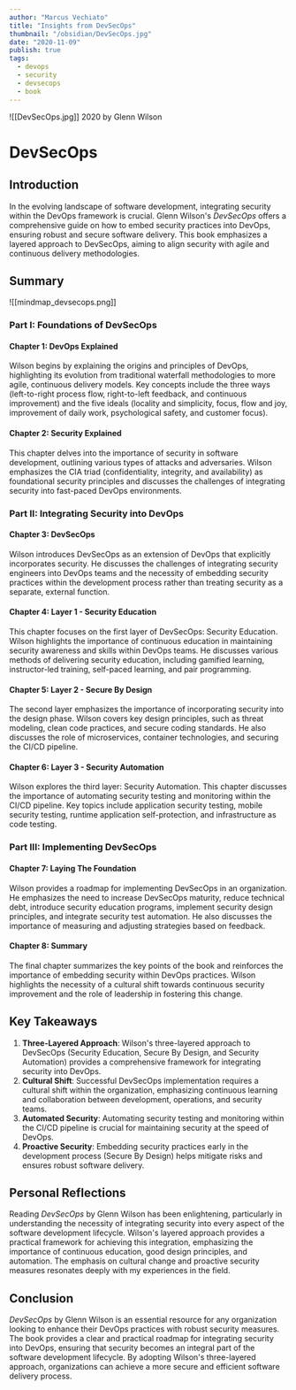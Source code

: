 ```yaml
---
author: "Marcus Vechiato"
title: "Insights from DevSecOps"
thumbnail: "/obsidian/DevSecOps.jpg"
date: "2020-11-09"
publish: true
tags: 
  - devops
  - security
  - devsecops
  - book
--- 
```

![[DevSecOps.jpg]]
2020 by Glenn Wilson

# DevSecOps

## Introduction

In the evolving landscape of software development, integrating security within the DevOps framework is crucial. Glenn Wilson's *DevSecOps* offers a comprehensive guide on how to embed security practices into DevOps, ensuring robust and secure software delivery. This book emphasizes a layered approach to DevSecOps, aiming to align security with agile and continuous delivery methodologies.

## Summary
![[mindmap_devsecops.png]]
### Part I: Foundations of DevSecOps

#### Chapter 1: DevOps Explained

Wilson begins by explaining the origins and principles of DevOps, highlighting its evolution from traditional waterfall methodologies to more agile, continuous delivery models. Key concepts include the three ways (left-to-right process flow, right-to-left feedback, and continuous improvement) and the five ideals (locality and simplicity, focus, flow and joy, improvement of daily work, psychological safety, and customer focus).

#### Chapter 2: Security Explained

This chapter delves into the importance of security in software development, outlining various types of attacks and adversaries. Wilson emphasizes the CIA triad (confidentiality, integrity, and availability) as foundational security principles and discusses the challenges of integrating security into fast-paced DevOps environments.

### Part II: Integrating Security into DevOps

#### Chapter 3: DevSecOps

Wilson introduces DevSecOps as an extension of DevOps that explicitly incorporates security. He discusses the challenges of integrating security engineers into DevOps teams and the necessity of embedding security practices within the development process rather than treating security as a separate, external function.

#### Chapter 4: Layer 1 - Security Education

This chapter focuses on the first layer of DevSecOps: Security Education. Wilson highlights the importance of continuous education in maintaining security awareness and skills within DevOps teams. He discusses various methods of delivering security education, including gamified learning, instructor-led training, self-paced learning, and pair programming.

#### Chapter 5: Layer 2 - Secure By Design

The second layer emphasizes the importance of incorporating security into the design phase. Wilson covers key design principles, such as threat modeling, clean code practices, and secure coding standards. He also discusses the role of microservices, container technologies, and securing the CI/CD pipeline.

#### Chapter 6: Layer 3 - Security Automation

Wilson explores the third layer: Security Automation. This chapter discusses the importance of automating security testing and monitoring within the CI/CD pipeline. Key topics include application security testing, mobile security testing, runtime application self-protection, and infrastructure as code testing.

### Part III: Implementing DevSecOps

#### Chapter 7: Laying The Foundation

Wilson provides a roadmap for implementing DevSecOps in an organization. He emphasizes the need to increase DevSecOps maturity, reduce technical debt, introduce security education programs, implement security design principles, and integrate security test automation. He also discusses the importance of measuring and adjusting strategies based on feedback.

#### Chapter 8: Summary

The final chapter summarizes the key points of the book and reinforces the importance of embedding security within DevOps practices. Wilson highlights the necessity of a cultural shift towards continuous security improvement and the role of leadership in fostering this change.

## Key Takeaways

1. **Three-Layered Approach**: Wilson's three-layered approach to DevSecOps (Security Education, Secure By Design, and Security Automation) provides a comprehensive framework for integrating security into DevOps.
2. **Cultural Shift**: Successful DevSecOps implementation requires a cultural shift within the organization, emphasizing continuous learning and collaboration between development, operations, and security teams.
3. **Automated Security**: Automating security testing and monitoring within the CI/CD pipeline is crucial for maintaining security at the speed of DevOps.
4. **Proactive Security**: Embedding security practices early in the development process (Secure By Design) helps mitigate risks and ensures robust software delivery.

## Personal Reflections

Reading *DevSecOps* by Glenn Wilson has been enlightening, particularly in understanding the necessity of integrating security into every aspect of the software development lifecycle. Wilson's layered approach provides a practical framework for achieving this integration, emphasizing the importance of continuous education, good design principles, and automation. The emphasis on cultural change and proactive security measures resonates deeply with my experiences in the field.

## Conclusion

*DevSecOps* by Glenn Wilson is an essential resource for any organization looking to enhance their DevOps practices with robust security measures. The book provides a clear and practical roadmap for integrating security into DevOps, ensuring that security becomes an integral part of the software development lifecycle. By adopting Wilson's three-layered approach, organizations can achieve a more secure and efficient software delivery process.

